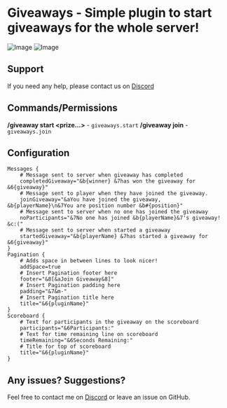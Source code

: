 # Giveaways - Simple plugin to start giveaways for the whole server!
![Image](https://i.gyazo.com/60cfb5fcfd579d17d95172bfbc7b606b.png)
![Image](https://i.gyazo.com/94645cf6e74e273ab02c99710ba8159e.png)

## Support
If you need any help, please contact us on [Discord](https://discord.gg/mGgfyaS)

## Commands/Permissions
**/giveaway start <seconds> <prize...>** - `giveaways.start`
**/giveaway join** - `giveaways.join`

## Configuration
```
Messages {
    # Message sent to server when giveaway has completed
    completedGiveaway="&b{winner} &7has won the giveaway for &6{giveaway}"
    # Message sent to player when they have joined the giveaway.
    joinGiveaway="&aYou have joined the giveaway, &b{playerName}\n&7You are position number &b#{position}"
    # Message sent to server when no one has joined the giveaway
    noParticipants="&7No one has joined &b{playerName}&7's giveaway! &c:("
    # Message sent to server when started a giveaway
    startedGiveaway="&b{playerName} &7has started a giveaway for &6{giveaway}"
}
Pagination {
    # Adds space in between lines to look nicer!
    addSpace=true
    # Insert Pagination footer here
    footer="&8[&aJoin Giveaway&8]"
    # Insert Pagination padding here
    padding="&7&m-"
    # Insert Pagination title here
    title="&6{pluginName}"
}
Scoreboard {
    # Text for participants in the giveaway on the scoreboard
    participants="&6Participants:"
    # Text for time remaining line on scoreboard
    timeRemaining="&6Seconds Remaining:"
    # Title for top of scoreboard
    title="&6{pluginName}"
}

```

## Any issues? Suggestions?
Feel free to contact me on [Discord](https://discord.gg/mGgfyaS) or leave an issue on GitHub.
